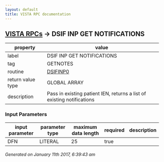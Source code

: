```yaml
---
layout: default
title: VISTA RPC documentation
---
```




## [VISTA RPCs](TableOfContent.md) &#8594; DSIF INP GET NOTIFICATIONS 

 property | value 
--- | --- 
 label | DSIF INP GET NOTIFICATIONS
 tag | GETNOTES
 routine | [DSIFINP0](http://code.osehra.org/dox/Routine_DSIFINP0_source.html)
 return value type | GLOBAL ARRAY
 description | Pass in existing patient IEN, returns a list of existing notifications

### Input Parameters

| input parameter | parameter type | maximum data length | required | description | 
| --- | --- | --- | --- | --- | 
| DFN | LITERAL | 25 | true |  | 




 ###### Generated on January 11th 2017, 6:39:43 am
